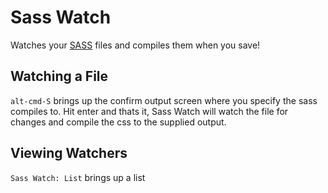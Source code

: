 # Sass Watch

Watches your [SASS] files and compiles them when you save!

## Watching a File

`alt-cmd-S` brings up the confirm output screen where you specify the sass compiles to. Hit enter and thats it, Sass Watch will watch the file for changes and compile the css to the supplied output.

## Viewing Watchers

`Sass Watch: List` brings up a list

[SASS]: http://sass-lang.com/
